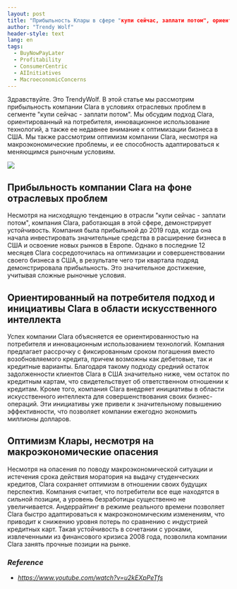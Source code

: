 ```yaml
---
layout: post
title: "Прибыльность Клары в сфере "купи сейчас, заплати потом", ориентация на потребителя и оптимизм на фоне проблем отрасли"
author: "Trendy Wolf"
header-style: text
lang: en
tags:
  - BuyNowPayLater
  - Profitability
  - ConsumerCentric
  - AIInitiatives
  - MacroeconomicConcerns
---
```


Здравствуйте. Это TrendyWolf. В этой статье мы рассмотрим прибыльность компании Clara в условиях отраслевых проблем в сегменте "купи сейчас - заплати потом". Мы обсудим подход Clara, ориентированный на потребителя, инновационное использование технологий, а также ее недавнее внимание к оптимизации бизнеса в США. Мы также рассмотрим оптимизм компании Clara, несмотря на макроэкономические проблемы, и ее способность адаптироваться к меняющимся рыночным условиям.

<img
    src="https://i.ytimg.com/vi/u2kEXpPeTfs/hqdefault.jpg"
/>


## Прибыльность компании Clara на фоне отраслевых проблем
Несмотря на нисходящую тенденцию в отрасли "купи сейчас - заплати потом", компания Clara, работающая в этой сфере, демонстрирует устойчивость. Компания была прибыльной до 2019 года, когда она начала инвестировать значительные средства в расширение бизнеса в США и освоение новых рынков в Европе. Однако в последние 12 месяцев Clara сосредоточилась на оптимизации и совершенствовании своего бизнеса в США, в результате чего три квартала подряд демонстрировала прибыльность. Это значительное достижение, учитывая сложные рыночные условия.

## Ориентированный на потребителя подход и инициативы Clara в области искусственного интеллекта
Успех компании Clara объясняется ее ориентированностью на потребителя и инновационным использованием технологий. Компания предлагает рассрочку с фиксированным сроком погашения вместо возобновляемого кредита, причем возможны как дебетовые, так и кредитные варианты. Благодаря такому подходу средний остаток задолженности клиентов Clara в США значительно ниже, чем остаток по кредитным картам, что свидетельствует об ответственном отношении к кредитам. Кроме того, компания Clara внедряет инициативы в области искусственного интеллекта для совершенствования своих бизнес-операций. Эти инициативы уже привели к значительному повышению эффективности, что позволяет компании ежегодно экономить миллионы долларов.

## Оптимизм Клары, несмотря на макроэкономические опасения
Несмотря на опасения по поводу макроэкономической ситуации и истечения срока действия моратория на выдачу студенческих кредитов, Clara сохраняет оптимизм в отношении своих будущих перспектив. Компания считает, что потребители все еще находятся в сильной позиции, а уровень безработицы существенно не увеличивается. Андеррайтинг в режиме реального времени позволяет Clara быстро адаптироваться к макроэкономическим изменениям, что приводит к снижению уровня потерь по сравнению с индустрией кредитных карт. Такая устойчивость в сочетании с уроками, извлеченными из финансового кризиса 2008 года, позволила компании Clara занять прочные позиции на рынке.


### _Reference_
- _https://www.youtube.com/watch?v=u2kEXpPeTfs_

